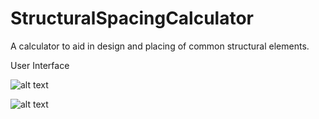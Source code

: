 # StructuralSpacingCalculator
A calculator to aid in design and placing of common structural elements.

User Interface

![alt text](https://github.com/FrostyDesigner/sakurakan/blob/master/SpacingCalculator1.png)

![alt text](https://github.com/FrostyDesigner/sakurakan/blob/master/SpacingCalculator1.png)
